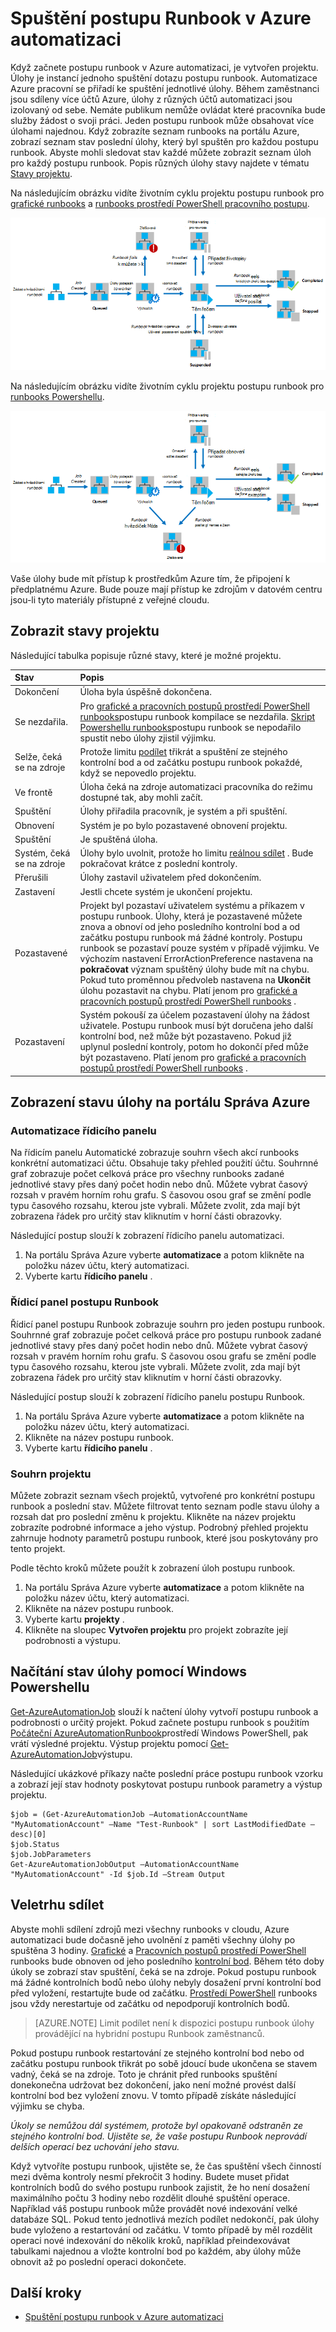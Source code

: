 <properties
   pageTitle="Spuštění postupu Runbook v Azure automatizaci"
   description="Popisuje podrobnosti o zpracování postupu runbook v Azure automatizaci."
   services="automation"
   documentationCenter=""
   authors="mgoedtel"
   manager="stevenka"
   editor="tysonn" />
<tags
   ms.service="automation"
   ms.devlang="na"
   ms.topic="article"
   ms.tgt_pltfrm="na"
   ms.workload="infrastructure-services"
   ms.date="03/21/2016"
   ms.author="bwren" />

# <a name="runbook-execution-in-azure-automation"></a>Spuštění postupu Runbook v Azure automatizaci


Když začnete postupu runbook v Azure automatizaci, je vytvořen projektu. Úlohy je instancí jednoho spuštění dotazu postupu runbook. Automatizace Azure pracovní se přiřadí ke spuštění jednotlivé úlohy. Během zaměstnanci jsou sdíleny více účtů Azure, úlohy z různých účtů automatizaci jsou izolovaný od sebe. Nemáte publikum nemůže ovládat které pracovníka bude služby žádost o svoji práci.  Jeden postupu runbook může obsahovat více úlohami najednou. Když zobrazíte seznam runbooks na portálu Azure, zobrazí seznam stav poslední úlohy, který byl spuštěn pro každou postupu runbook. Abyste mohli sledovat stav každé můžete zobrazit seznam úloh pro každý postupu runbook. Popis různých úlohy stavy najdete v tématu [Stavy projektu](#job-statuses).

Na následujícím obrázku vidíte životním cyklu projektu postupu runbook pro [grafické runbooks](automation-runbook-types.md#graphical-runbooks) a [runbooks prostředí PowerShell pracovního postupu](automation-runbook-types.md#powershell-workflow-runbooks).

![Zobrazit stavy úlohy - prostředí PowerShell pracovního postupu](./media/automation-runbook-execution/job-statuses.png)

Na následujícím obrázku vidíte životním cyklu projektu postupu runbook pro [runbooks Powershellu](automation-runbook-types.md#powershell-runbooks).

![Zobrazit stavy úlohy - skript Powershellu](./media/automation-runbook-execution/job-statuses-script.png)


Vaše úlohy bude mít přístup k prostředkům Azure tím, že připojení k předplatnému Azure. Bude pouze mají přístup ke zdrojům v datovém centru jsou-li tyto materiály přístupné z veřejné cloudu.

## <a name="job-statuses"></a>Zobrazit stavy projektu

Následující tabulka popisuje různé stavy, které je možné projektu.

| Stav| Popis|
|:---|:---|
|Dokončení|Úloha byla úspěšně dokončena.|
|Se nezdařila.| Pro [grafické a pracovních postupů prostředí PowerShell runbooks](automation-runbook-types.md)postupu runbook kompilace se nezdařila.  [Skript Powershellu runbooks](automation-runbook-types.md)postupu runbook se nepodařilo spustit nebo úlohy zjistil výjimku. |
|Selže, čeká se na zdroje|Protože limitu [podílet](#fairshare) třikrát a spuštění ze stejného kontrolní bod a od začátku postupu runbook pokaždé, když se nepovedlo projektu.|
|Ve frontě|Úloha čeká na zdroje automatizaci pracovníka do režimu dostupné tak, aby mohli začít.|
|Spuštění|Úlohy přiřadila pracovník, je systém a při spuštění.|
|Obnovení|Systém je po bylo pozastavené obnovení projektu.|
|Spuštění|Je spuštěná úloha.|
|Systém, čeká se na zdroje|Úlohy bylo uvolnit, protože ho limitu [reálnou sdílet](#fairshare) . Bude pokračovat krátce z poslední kontroly.|
|Přerušili|Úlohy zastavil uživatelem před dokončením.|
|Zastavení|Jestli chcete systém je ukončení projektu.|
|Pozastavené|Projekt byl pozastaví uživatelem systému a příkazem v postupu runbook. Úlohy, která je pozastavené můžete znova a obnoví od jeho posledního kontrolní bod a od začátku postupu runbook má žádné kontroly. Postupu runbook se pozastaví pouze systém v případě výjimku. Ve výchozím nastavení ErrorActionPreference nastavena na **pokračovat** význam spuštěný úlohy bude mít na chybu. Pokud tuto proměnnou předvoleb nastavena na **Ukončit** úlohu pozastavit na chybu.  Platí jenom pro [grafické a pracovních postupů prostředí PowerShell runbooks](automation-runbook-types.md) .|
|Pozastavení|Systém pokouší za účelem pozastavení úlohy na žádost uživatele. Postupu runbook musí být doručena jeho další kontrolní bod, než může být pozastaveno. Pokud již uplynul poslední kontroly, potom ho dokončí před může být pozastaveno.  Platí jenom pro [grafické a pracovních postupů prostředí PowerShell runbooks](automation-runbook-types.md) .|

## <a name="viewing-job-status-using-the-azure-management-portal"></a>Zobrazení stavu úlohy na portálu Správa Azure

### <a name="automation-dashboard"></a>Automatizace řídicího panelu

Na řídicím panelu Automatické zobrazuje souhrn všech akcí runbooks konkrétní automatizaci účtu. Obsahuje taky přehled použití účtu. Souhrnné graf zobrazuje počet celková práce pro všechny runbooks zadané jednotlivé stavy přes daný počet hodin nebo dnů. Můžete vybrat časový rozsah v pravém horním rohu grafu. S časovou osou graf se změní podle typu časového rozsahu, kterou jste vybrali. Můžete zvolit, zda mají být zobrazena řádek pro určitý stav kliknutím v horní části obrazovky.

Následující postup slouží k zobrazení řídicího panelu automatizaci.

1. Na portálu Správa Azure vyberte **automatizace** a potom klikněte na položku název účtu, který automatizaci.
1. Vyberte kartu **řídicího panelu** .

### <a name="runbook-dashboard"></a>Řídicí panel postupu Runbook

Řídicí panel postupu Runbook zobrazuje souhrn pro jeden postupu runbook. Souhrnné graf zobrazuje počet celková práce pro postupu runbook zadané jednotlivé stavy přes daný počet hodin nebo dnů. Můžete vybrat časový rozsah v pravém horním rohu grafu. S časovou osou grafu se změní podle typu časového rozsahu, kterou jste vybrali. Můžete zvolit, zda mají být zobrazena řádek pro určitý stav kliknutím v horní části obrazovky.

Následující postup slouží k zobrazení řídicího panelu postupu Runbook.

1. Na portálu Správa Azure vyberte **automatizace** a potom klikněte na položku název účtu, který automatizaci.
1. Klikněte na název postupu runbook.
1. Vyberte kartu **řídicího panelu** .

### <a name="job-summary"></a>Souhrn projektu

Můžete zobrazit seznam všech projektů, vytvořené pro konkrétní postupu runbook a poslední stav. Můžete filtrovat tento seznam podle stavu úlohy a rozsah dat pro poslední změnu k projektu. Klikněte na název projektu zobrazíte podrobné informace a jeho výstup. Podrobný přehled projektu zahrnuje hodnoty parametrů postupu runbook, které jsou poskytovány pro tento projekt.

Podle těchto kroků můžete použít k zobrazení úloh postupu runbook.

1. Na portálu Správa Azure vyberte **automatizace** a potom klikněte na položku název účtu, který automatizaci.
1. Klikněte na název postupu runbook.
1. Vyberte kartu **projekty** .
1. Klikněte na sloupec **Vytvořen projektu** pro projekt zobrazíte její podrobnosti a výstupu.

## <a name="retrieving-job-status-using-windows-powershell"></a>Načítání stav úlohy pomocí Windows Powershellu

[Get-AzureAutomationJob](http://msdn.microsoft.com/library/azure/dn690263.aspx) slouží k načtení úlohy vytvoří postupu runbook a podrobnosti o určitý projekt. Pokud začnete postupu runbook s použitím [Počáteční AzureAutomationRunbook](http://msdn.microsoft.com/library/azure/dn690259.aspx)prostředí Windows PowerShell, pak vrátí výsledné projektu. Výstup projektu pomocí [Get-AzureAutomationJob](http://msdn.microsoft.com/library/azure/dn690263.aspx)výstupu.

Následující ukázkové příkazy načte poslední práce postupu runbook vzorku a zobrazí její stav hodnoty poskytovat postupu runbook parametry a výstup projektu.

    $job = (Get-AzureAutomationJob –AutomationAccountName "MyAutomationAccount" –Name "Test-Runbook" | sort LastModifiedDate –desc)[0]
    $job.Status
    $job.JobParameters
    Get-AzureAutomationJobOutput –AutomationAccountName "MyAutomationAccount" -Id $job.Id –Stream Output

## <a name="fair-share"></a>Veletrhu sdílet

Abyste mohli sdílení zdrojů mezi všechny runbooks v cloudu, Azure automatizaci bude dočasně jeho uvolnění z paměti všechny úlohy po spuštěna 3 hodiny.    [Grafické](automation-runbook-types.md#graphical-runbooks) a [Pracovních postupů prostředí PowerShell](automation-runbook-types.md#powershell-workflow-runbooks) runbooks bude obnoven od jeho posledního [kontrolní bod](http://technet.microsoft.com/library/dn469257.aspx#bk_Checkpoints). Během této doby úkoly se zobrazí stav spuštění, čeká se na zdroje. Pokud postupu runbook má žádné kontrolních bodů nebo úlohy nebyly dosažení první kontrolní bod před vyložení, restartujte bude od začátku.  [Prostředí PowerShell](automation-runbook-types.md#powershell-runbooks) runbooks jsou vždy nerestartuje od začátku od nepodporují kontrolních bodů.

>[AZURE.NOTE] Limit podílet není k dispozici postupu runbook úlohy provádějící na hybridní postupu Runbook zaměstnanců.

Pokud postupu runbook restartování ze stejného kontrolní bod nebo od začátku postupu runbook třikrát po sobě jdoucí bude ukončena se stavem vadný, čeká se na zdroje. Toto je chránit před runbooks spuštění donekonečna udržovat bez dokončení, jako není možné provést další kontrolní bod bez vyložení znovu. V tomto případě získáte následující výjimku se chyba.

*Úkoly se nemůžou dál systémem, protože byl opakovaně odstraněn ze stejného kontrolní bod. Ujistěte se, že vaše postupu Runbook neprovádí delších operací bez uchování jeho stavu.*

Když vytvoříte postupu runbook, ujistěte se, že čas spuštění všech činností mezi dvěma kontroly nesmí překročit 3 hodiny. Budete muset přidat kontrolních bodů do svého postupu runbook zajistit, že ho není dosažení maximálního počtu 3 hodiny nebo rozdělit dlouhé spuštění operace. Například váš postupu runbook může provádět nové indexování velké databáze SQL. Pokud tento jednotlivá mezích podílet nedokončí, pak úlohy bude vyloženo a restartování od začátku. V tomto případě by měl rozdělit operaci nové indexování do několik kroků, například přeindexovávat tabulkami najednou a vložte kontrolní bod po každém, aby úlohy může obnovit až po poslední operaci dokončete.



## <a name="next-steps"></a>Další kroky

- [Spuštění postupu runbook v Azure automatizaci](automation-starting-a-runbook.md)
